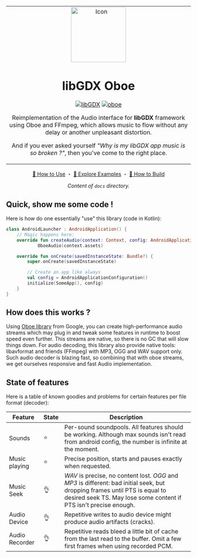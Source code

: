 <table align="center"><tr><td align="center" width="9999">
<img src="/icon.png" align="center" width="150" alt="Icon">

# libGDX Oboe

[![libGDX](https://img.shields.io/badge/libGDX-1.11.0-yellow.svg)](https://github.com/libgdx/libgdx/releases/tag/1.11.0)
[![oboe](https://img.shields.io/badge/oboe-1.6.1-yellow.svg)](https://github.com/google/oboe/releases/tag/1.6.1)

Reimplementation of the Audio interface for **libGDX** framework using Oboe and FFmpeg, which allows music to flow without any delay or another unpleasant distortion.

And if you ever asked yourself *"Why is my libGDX app music is so broken ?"*, then you've come to the right place.

</td></tr></table>

<div align="center">

[🔰 How to Use][usage] ・ [🎺 Explore Examples][examples] ・ [🚜 How to Build][build]

*Content of `docs` directory.*
</div>

## Quick, show me some code !

Here is how do one essentially "use" this library (code in Kotlin):

```kotlin
class AndroidLauncher : AndroidApplication() {
    // Magic happens here:
    override fun createAudio(context: Context, config: AndroidApplicationConfiguration): AndroidAudio =
            OboeAudio(context.assets)

    override fun onCreate(savedInstanceState: Bundle?) {
        super.onCreate(savedInstanceState)

        // Create an app like always
        val config = AndroidApplicationConfiguration()
        initialize(SomeApp(), config)
    }
}
```

## How does this works ?

Using [Oboe library][oboe] from Google, you can create high-performance audio streams which may plug in and tweak some features in runtime to boost speed even further.
This streams are native, so there is no GC that will slow things down.
For audio decoding, this library also provide native tools: libavformat and friends (FFmpeg) with MP3, OGG and WAV support only.
Such audio decoder is blazing fast, so combining that with oboe streams, we get ourselves responsive and fast Audio implementation.

## State of features

Here is a table of known goodies and problems for certain features per file format (decoder):

|Feature|State|Description|
|-------|-----|-----------|
|Sounds|⭐|Per-sound soundpools. All features should be working. Although max sounds isn't read from android config, the number is infinite at the moment.
|Music playing|⭐|Precise position, starts and pauses exactly when requested.|
|Music Seek|👌|_WAV_ is precise, no content lost. _OGG_ and _MP3_ is different: bad initial seek, but dropping frames until PTS is equal to desired seek TS. May lose some content if PTS isn't precise enough.|
|Audio Device|👌|Repetitive writes to audio device might produce audio artifacts (cracks).|
|Audio Recorder|👌|Repetitive reads bleed a little bit of cache from the last read to the buffer. Omit a few first frames when using recorded PCM.|

[oboe]: https://github.com/google/oboe
[libgdx]: https://github.com/libgdx/libgdx
[usage]: /docs/Usage.md
[examples]: /docs/Examples.md
[build]: /docs/Build.md